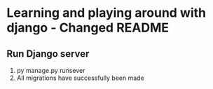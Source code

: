 # Learning and playing around with django - Changed README


## Run Django server

1. py manage.py runsever
2. All migrations have successfully been made
